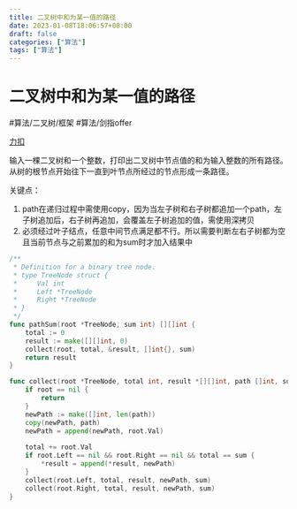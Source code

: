 ```yaml
---
title: 二叉树中和为某一值的路径
date: 2023-01-08T18:06:57+08:00
draft: false
categories: ["算法"]
tags: ["算法"]
---
```


# 二叉树中和为某一值的路径
#算法/二叉树/框架
#算法/剑指offer

[力扣](https://leetcode-cn.com/problems/er-cha-shu-zhong-he-wei-mou-yi-zhi-de-lu-jing-lcof/)

输入一棵二叉树和一个整数，打印出二叉树中节点值的和为输入整数的所有路径。从树的根节点开始往下一直到叶节点所经过的节点形成一条路径。

关键点：
1. path在递归过程中需使用copy，因为当左子树和右子树都追加一个path，左子树追加后，右子树再追加，会覆盖左子树追加的值，需使用深拷贝
2. 必须经过叶子结点，任意中间节点满足都不行。所以需要判断左右子树都为空且当前节点与之前累加的和为sum时才加入结果中

```go
/**
 * Definition for a binary tree node.
 * type TreeNode struct {
 *     Val int
 *     Left *TreeNode
 *     Right *TreeNode
 * }
 */
func pathSum(root *TreeNode, sum int) [][]int {
    total := 0
    result := make([][]int, 0)
    collect(root, total, &result, []int{}, sum)
    return result
}

func collect(root *TreeNode, total int, result *[][]int, path []int, sum int) {
    if root == nil {
        return
    }
    newPath := make([]int, len(path))
    copy(newPath, path)
    newPath = append(newPath, root.Val)
    
    total += root.Val
    if root.Left == nil && root.Right == nil && total == sum {
        *result = append(*result, newPath)
    }
    collect(root.Left, total, result, newPath, sum)
    collect(root.Right, total, result, newPath, sum)
}
```